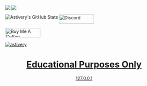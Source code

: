 <img align="left" src="https://pays.host/uploads/0154cc3f-b02b-4a25-9b83-808228f79ff5/WJ2eT2SE.png" />
<img align="top" src="https://discord.c99.nl/widget/theme-4/343396887438819328.png" />

<a     align="left" href="https://pastebin.com/raw/FUxHzD3k">
  <p> </p>
  <img align="left" alt="Astivery's GitHub Stats" src="https://github-readme-stats.vercel.app/api?username=astivery&show_icons=true&theme=dark" />
</a>

  <a   href="https://pastebin.com/raw/FUxHzD3k" target="_blank"><img src="https://pays.host/uploads/0154cc3f-b02b-4a25-9b83-808228f79ff5/112WuYYE.png" alt="Discord" height="30" width="112">
  
  <a   href="https://www.buymeacoffee.com/astive" target="_blank"><img src="https://cdn.buymeacoffee.com/buttons/default-orange.png" alt="Buy Me A Coffee" height="30" width="112">
  <p   align="left"> <img src="https://komarev.com/ghpvc/?username=astivery&label=Profile%20views&color=grey&style=flat" alt="astivery" /> </p>

<h1 align='center'> Educational Purposes Only</h1>
<p align='center'>127.0.0.1<p>
  



